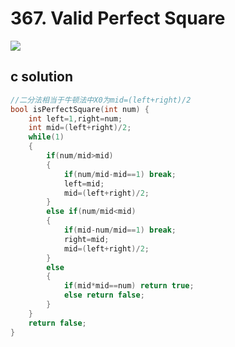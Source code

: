 # 367. Valid Perfect Square
<img src="https://github.com/vampire1996/LeetCode/blob/master/Problems/301-400/367.ValidPerfectSquare/problem.png"/>

## c solution
```c
//二分法相当于牛顿法中X0为mid=(left+right)/2
bool isPerfectSquare(int num) {
    int left=1,right=num;
    int mid=(left+right)/2;
    while(1)
    {
        if(num/mid>mid)
        {
            if(num/mid-mid==1) break;
            left=mid;
            mid=(left+right)/2;
        }
        else if(num/mid<mid)
        {
            if(mid-num/mid==1) break;
            right=mid;
            mid=(left+right)/2;
        }
        else
        {
            if(mid*mid==num) return true;
            else return false;
        }
    }
    return false;
}
```
